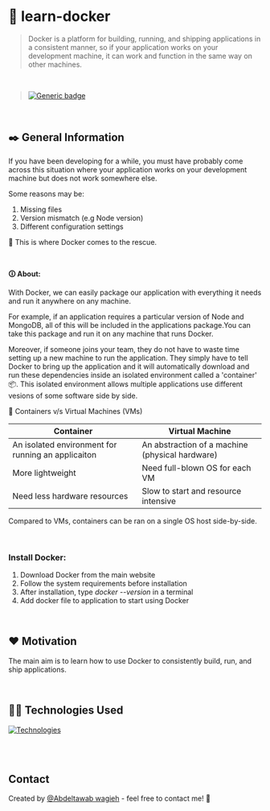 
# 🐋 learn-docker
> Docker is a platform for building, running, and shipping applications in a consistent manner, so if your application works on your development machine, it can work and function in the same way on other machines.

<br/>

>[![Generic badge](https://img.shields.io/badge/Project_Status:-Deployed-<COLOR>.svg)](https://github.com/MisterValiant)

<br/>

## ✒️ General Information 
If you have been developing for a while, you must have probably come across this situation where your application works on your development machine but does not work somewhere else.

Some reasons may be:

1. Missing files
2. Version mismatch (e.g Node version)
3. Different configuration settings

🐋 This is where Docker comes to the rescue.



<br/>

**🛈 About:**

With Docker, we can easily package our application with everything it needs and run it anywhere on any machine.

For example, if an application requires a particular version of Node and MongoDB, all of this will be included in the applications package.You can take this package and run it on any machine that runs Docker.

Moreover, if someone joins your team, they do not have to waste time setting up a new machine to run the application. They simply have to tell Docker to bring up the application and it will automatically download and run these dependencies inside an isolated environment called a 'container' 📦. This isolated environment allows multiple applications use different vesions of some software side by side.

🤔 Containers v/s Virtual Machines (VMs)

|Container| Virtual Machine  |
|---|---|
| An isolated environment for running an applicaiton  | An abstraction of a machine (physical hardware)  | 
| More lightweight | Need full-blown OS for each VM  |
|  Need less hardware resources | Slow to start and resource intensive  |  

Compared to VMs, containers can be ran on a single OS host side-by-side.

<br/>

### Install Docker:

1. Download Docker from the main website
2. Follow the system requirements before installation
3. After installation, type _docker --version_ in a terminal
4. Add docker file to application to start using Docker




<br/>

## ❤️ Motivation
The main aim is to learn how to use Docker to consistently build, run, and ship applications.

<br/>

## 👨‍💻 Technologies Used

<div align="left">

  [![Technologies](https://skillicons.dev/icons?i=js,docker)](https://skillicons.dev)

</div>

<br/>

<br/>

## Contact
Created by [@Abdeltawab 
wagieh](https://github.com/Alien166) - feel free to contact me! 📧
